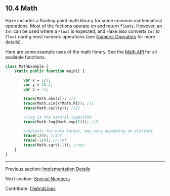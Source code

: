 ## 10.4 Math

Haxe includes a floating point math library for some common mathematical operations.  Most of the fuctions operate on and return `floats`.  However, an `Int` can be used where a `Float` is expected, and Haxe also converts `Int` to `Float` during most numeric operations  (see [Numeric Operators](types-numeric-operators.md) for more details).

Here are some example uses of the math library.  See the [Math API](http://api.haxe.org/Math.html) for all available functions.

```haxe
class MathExample {
	static public function main() {

		var x = 1/2;
		var y = 20.2;
		var z = -2;

		trace(Math.abs(z)); //2
		trace(Math.sin(x*Math.PI)); //1
		trace(Math.ceil(y)); //21

		//log is the natural logarithm
		trace(Math.log(Math.exp(5))); //5

		//Outputs for neko target, may vary depending on platform
		trace(1/0); //inf
		trace(-1/0); //-inf
		trace(Math.sqrt(-1)); //nan
	}
}


```

---

Previous section: [Implementation Details](std-regex-implementation-details.md)

Next section: [Special Numbers](std-math-special-numbers.md)

Contribute: [fileAndLines](https://github.com/HaxeFoundation/HaxeManual/blob/master/10-std.tex#L251-251)